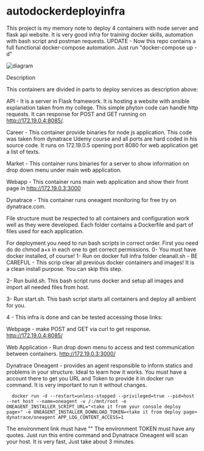 # autodockerdeployinfra

This project is my memory note to deploy 4 containers with node server and flask api website. It is very good infra for training docker skills, automation with bash script and postman requests. 
UPDATE - Now this repo contains a full functional docker-compose automation. Just run "docker-compose up -d"

![diagram](https://user-images.githubusercontent.com/20565821/129620197-abfafe9e-94e9-4825-bebc-efd0076eda84.jpg)

Description

This containers are divided in parts to deploy services as description above:

API - It is a server in Flask framework. It is hosting a website with ansible explanation taken from my college. This simple phyton code can handle http requests. It can response for POST and GET running on http://172.19.0.4:8085/. 

Career - This container provide binaries for node js application. This code was taken from dynatrace Udemy course and all ports are hard coded in his source code. It runs on 172.19.0.5 opening port 8080 for web application get a list of texts. 

Market - This container runs binaries for a server to show information on drop down menu under main web application. 

Webapp - This container runs main web application and show their front page in http://172.19.0.3:3000

Dynatrace - This container runs oneagent monitoring for free try on dynatrace.com. 

File structure must be respected to all containers and configuration work well as they were developed. Each folder contains a Dockerfile and part of files used for each application. 

For deployment you need to run bash scripts in correct order. First you need do do chmod a+x in each one to get correct permissions. 
0- You must have docker installed, of course! 
1- Run on docker full infra folder cleanall.sh - BE CAREFUL - This scrip clear all previous docker containers and images! It is a clean install purpose. You can skip this step. 

2- Run build.sh. This bash script runs docker and setup all images and import all needed files from host.

3- Run start.sh. This bash script starts all containers and deploy all ambient for you. 

4 - This infra is done and can be tested accessing those links: 

Webpage - make POST  and GET via curl to get response. 
http://172.19.0.4:8085/

Web Application - Run drop down menu to access and test communication between containers.
http://172.19.0.3:3000/

Dynatrace Oneagent - provides an agent responsible to inform statics and problems in your structure. Ideal to learn how it works. You must have a account there to get you URL and Token to provide it in docker run command. It is very important to run it without changes. 

      docker run -d --restart=unless-stopped --privileged=true --pid=host --net host --name=oneagent -v /:/mnt/root -e ONEAGENT_INSTALLER_SCRIPT_URL="<take it from your console deploy page>" -e ONEAGENT_INSTALLER_DOWNLOAD_TOKEN=<take it from deploy page> dynatrace/oneagent APP_LOG_CONTENT_ACCESS=1

The environment link must have ""
The environment TOKEN must have any quotes. 
Just run this entire command and Dynatrace Oneagent will scan your host. It is very fast, Just take about 3 minutes.  







